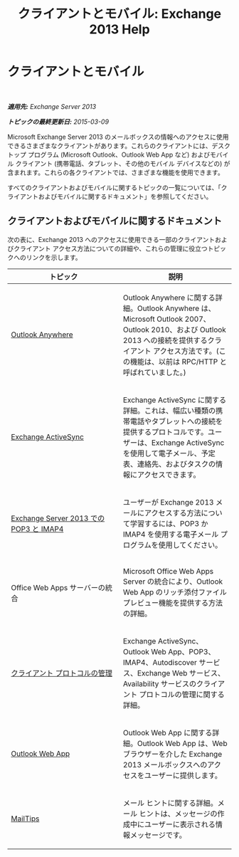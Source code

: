 ﻿---
title: 'クライアントとモバイル: Exchange 2013 Help'
TOCTitle: クライアントとモバイル
ms:assetid: d67342e7-6ee0-4228-9f84-721b2a53fb4c
ms:mtpsurl: https://technet.microsoft.com/ja-jp/library/JJ150572(v=EXCHG.150)
ms:contentKeyID: 48270095
ms.date: 04/24/2018
mtps_version: v=EXCHG.150
ms.translationtype: HT
---

# クライアントとモバイル

 

_**適用先:** Exchange Server 2013_

_**トピックの最終更新日:** 2015-03-09_

Microsoft Exchange Server 2013 のメールボックスの情報へのアクセスに使用できるさまざまなクライアントがあります。これらのクライアントには、デスクトップ プログラム (Microsoft Outlook、Outlook Web App など) およびモバイル クライアント (携帯電話、タブレット、その他のモバイル デバイスなどの) が含まれます。これらの各クライアントでは、さまざまな機能を使用できます。

すべてのクライアントおよびモバイルに関するトピックの一覧については、「クライアントおよびモバイルに関するドキュメント」を参照してください。

## クライアントおよびモバイルに関するドキュメント

次の表に、Exchange 2013 へのアクセスに使用できる一部のクライアントおよびクライアント アクセス方法についての詳細や、これらの管理に役立つトピックへのリンクを示します。


<table>
<colgroup>
<col style="width: 50%" />
<col style="width: 50%" />
</colgroup>
<thead>
<tr class="header">
<th>トピック</th>
<th>説明</th>
</tr>
</thead>
<tbody>
<tr class="odd">
<td><p><a href="outlook-anywhere-exchange-2013-help.md">Outlook Anywhere</a></p></td>
<td><p>Outlook Anywhere に関する詳細。Outlook Anywhere は、Microsoft Outlook 2007、Outlook 2010、および Outlook 2013 への接続を提供するクライアント アクセス方法です。(この機能は、以前は RPC/HTTP と呼ばれていました。)</p></td>
</tr>
<tr class="even">
<td><p><a href="exchange-activesync-exchange-2013-help.md">Exchange ActiveSync</a></p></td>
<td><p>Exchange ActiveSync に関する詳細。これは、幅広い種類の携帯電話やタブレットへの接続を提供するプロトコルです。ユーザーは、Exchange ActiveSync を使用して電子メール、予定表、連絡先、およびタスクの情報にアクセスできます。</p></td>
</tr>
<tr class="odd">
<td><p><a href="pop3-and-imap4-in-exchange-server-2013-exchange-2013-help.md">Exchange Server 2013 での POP3 と IMAP4</a></p></td>
<td><p>ユーザーが Exchange 2013 メールにアクセスする方法について学習するには、POP3 か IMAP4 を使用する電子メール プログラムを使用してください。</p></td>
</tr>
<tr class="even">
<td><p>Office Web Apps サーバーの統合</p></td>
<td><p>Microsoft Office Web Apps Server の統合により、Outlook Web App のリッチ添付ファイル プレビュー機能を提供する方法の詳細。</p></td>
</tr>
<tr class="odd">
<td><p><a href="client-protocol-management-exchange-2013-help.md">クライアント プロトコルの管理</a></p></td>
<td><p>Exchange ActiveSync、Outlook Web App、POP3、IMAP4、Autodiscover サービス、Exchange Web サービス、Availability サービスのクライアント プロトコルの管理に関する詳細。</p></td>
</tr>
<tr class="even">
<td><p><a href="outlook-web-app-exchange-2013-help.md">Outlook Web App</a></p></td>
<td><p>Outlook Web App に関する詳細。Outlook Web App は、Web ブラウザーを介した Exchange 2013 メールボックスへのアクセスをユーザーに提供します。</p></td>
</tr>
<tr class="odd">
<td><p><a href="https://docs.microsoft.com/ja-jp/exchange/clients-and-mobile-in-exchange-online/mailtips/mailtips">MailTips</a></p></td>
<td><p>メール ヒントに関する詳細。メール ヒントは、メッセージの作成中にユーザーに表示される情報メッセージです。</p></td>
</tr>
</tbody>
</table>

